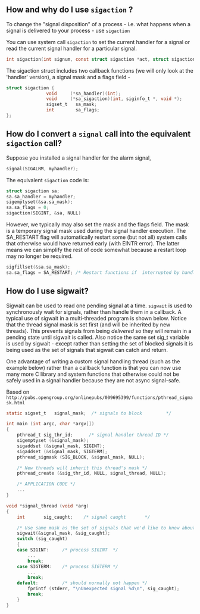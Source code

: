 ## How and why do I use `sigaction` ?

To change the "signal disposition" of a process - i.e. what happens when a signal is delivered to your process - use `sigaction`

You can use system call `sigaction` to set the current handler for a signal or read the current signal handler for a particular signal.

```C
int sigaction(int signum, const struct sigaction *act, struct sigaction *oldact);
```
The sigaction struct includes two callback functions (we will only look at the 'handler' version), a signal mask and a flags field -
```C
struct sigaction {
               void     (*sa_handler)(int);
               void     (*sa_sigaction)(int, siginfo_t *, void *);
               sigset_t   sa_mask;
               int        sa_flags;
}; 
```
## How do I convert a `signal` call into the equivalent `sigaction` call?

Suppose you installed a signal handler for the alarm signal,
```C
signal(SIGALRM, myhandler);
```

The equivalent `sigaction` code is:
```C
struct sigaction sa; 
sa.sa_handler = myhandler;
sigemptyset(&sa.sa_mask);
sa.sa_flags = 0; 
sigaction(SIGINT, &sa, NULL)
```

However, we typically may also set the mask and the flags field. The mask is a temporary signal mask used during the signal handler execution. The SA_RESTART flag will automatically restart some (but not all) system calls that otherwise would have returned early (with EINTR error). The latter means we can simplify the rest of code somewhat because a restart loop may no longer be required.

```C
sigfillset(&sa.sa_mask);
sa.sa_flags = SA_RESTART; /* Restart functions if  interrupted by handler */     
```

## How do I use sigwait?

Sigwait can be used to read one pending signal at a time. `sigwait` is used to synchronously wait for signals, rather than handle them in a callback. A typical use of sigwait in a multi-threaded program is shown below. Notice that the thread signal mask is set first (and will be inherited by new threads). This prevents signals from being _delivered_ so they will remain in a pending state until sigwait is called. Also notice the same set sig_t variable is used by sigwait - except rather than setting the set of blocked signals it is being used as the set of signals that sigwait can catch and return.

One advantage of writing a custom signal handling thread (such as the example below) rather than a callback function is that you can now use many more C library and system functions that otherwise could not be safely used in a signal handler because they are not async signal-safe.
 
Based on `http://pubs.opengroup.org/onlinepubs/009695399/functions/pthread_sigmask.html`
```C
static sigset_t   signal_mask;  /* signals to block         */

int main (int argc, char *argv[])
{
    pthread_t sig_thr_id;      /* signal handler thread ID */
    sigemptyset (&signal_mask);
    sigaddset (&signal_mask, SIGINT);
    sigaddset (&signal_mask, SIGTERM);
    pthread_sigmask (SIG_BLOCK, &signal_mask, NULL);

    /* New threads will inherit this thread's mask */
    pthread_create (&sig_thr_id, NULL, signal_thread, NULL);

    /* APPLICATION CODE */
    ...
}

void *signal_thread (void *arg)
{
    int       sig_caught;    /* signal caught       */

    /* Use same mask as the set of signals that we'd like to know about! */
    sigwait(&signal_mask, &sig_caught);
    switch (sig_caught)
    {
    case SIGINT:     /* process SIGINT  */
        ...
        break;
    case SIGTERM:    /* process SIGTERM */
        ...
        break;
    default:         /* should normally not happen */
        fprintf (stderr, "\nUnexpected signal %d\n", sig_caught);
        break;
    }
}
```
